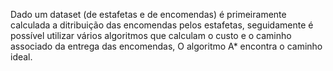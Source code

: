 Dado um dataset (de estafetas e de encomendas) é primeiramente calculada a ditribuição das encomendas pelos estafetas, seguidamente é possível utilizar vários algoritmos que calculam o custo e o caminho associado da entrega das encomendas, O algoritmo A* encontra o caminho ideal.
